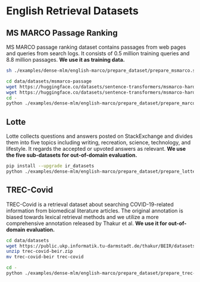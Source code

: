 # English Retrieval Datasets

## MS MARCO Passage Ranking

MS MARCO passage ranking dataset contains passages from web pages and queries from search logs. It consists of 0.5 million training queries and 8.8 million passages. **We use it as training data.**

```bash
sh ./examples/dense-mlm/english-marco/prepare_dataset/prepare_msmarco.sh
```

```bash
cd data/datasets/msmarco-passage
wget https://huggingface.co/datasets/sentence-transformers/msmarco-hard-negatives/resolve/main/msmarco-hard-negatives.jsonl.gz
wget https://huggingface.co/datasets/sentence-transformers/msmarco-hard-negatives/resolve/main/cross-encoder-ms-marco-MiniLM-L-6-v2-scores.pkl.gz
cd -
python ./examples/dense-mlm/english-marco/prepare_dataset/prepare_marco_hardneg.py data/datasets/msmarco-passage/msmarco-hard-negatives.jsonl.gz data/datasets/msmarco-passage/msmarco-hard-negatives.tsv
```

## Lotte

Lotte collects questions and answers posted on StackExchange and divides them into five topics including writing, recreation, science, technology, and lifestyle. It regards the accepted or upvoted answers as relevant.  **We use the five sub-datasets for out-of-domain evaluation.**
```bash
pip install --upgrade ir_datasets
python ./examples/dense-mlm/english-marco/prepare_dataset/prepare_lotte.py ./data/datasets/lotte
```

## TREC-Covid

TREC-Covid is a retrieval dataset about searching COVID-19-related information from biomedical literature articles. The original annotation is biased towards lexical retrieval methods and we utilize a more comprehensive annotation released by Thakur et al. **We use it for out-of-domain evaluation.**
```bash
cd data/datasets
wget https://public.ukp.informatik.tu-darmstadt.de/thakur/BEIR/datasets/trec-covid-beir.zip   
unzip trec-covid-beir.zip 
mv trec-covid-beir trec-covid

cd -
python ./examples/dense-mlm/english-marco/prepare_dataset/prepare_trec-covid.py data/datasets/trec-covid data/datasets/trec-covid
```